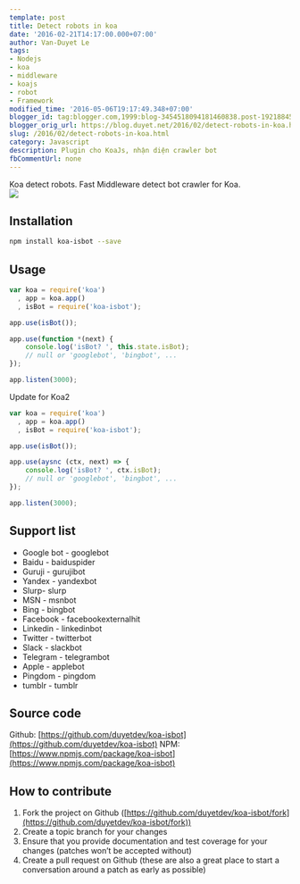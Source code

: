 ```yaml
---
template: post
title: Detect robots in koa
date: '2016-02-21T14:17:00.000+07:00'
author: Van-Duyet Le
tags:
- Nodejs
- koa
- middleware
- koajs
- robot
- Framework
modified_time: '2016-05-06T19:17:49.348+07:00'
blogger_id: tag:blogger.com,1999:blog-3454518094181460838.post-1921884524666147083
blogger_orig_url: https://blog.duyet.net/2016/02/detect-robots-in-koa.html
slug: /2016/02/detect-robots-in-koa.html
category: Javascript
description: Plugin cho KoaJs, nhận diện crawler bot
fbCommentUrl: none
---
```


Koa detect robots. Fast Middleware detect bot crawler for Koa.  
[![](https://nodei.co/npm/koa-isbot.png?downloads=true&amp;downloadRank=true&amp;stars=true)](https://www.npmjs.com/package/koa-isbot)

## Installation  ##

```bash
npm install koa-isbot --save 
```

## Usage  ##

```js
var koa = require('koa')
  , app = koa.app()
  , isBot = require('koa-isbot');

app.use(isBot());

app.use(function *(next) {
    console.log('isBot? ', this.state.isBot); 
    // null or 'googlebot', 'bingbot', ... 
});

app.listen(3000);
```

Update for Koa2
```js
var koa = require('koa')
  , app = koa.app()
  , isBot = require('koa-isbot');

app.use(isBot());

app.use(aysnc (ctx, next) => {
    console.log('isBot? ', ctx.isBot); 
    // null or 'googlebot', 'bingbot', ... 
});

app.listen(3000);
```

## Support list ##

- Google bot - googlebot
- Baidu - baiduspider
- Guruji - gurujibot
- Yandex - yandexbot
- Slurp- slurp
- MSN - msnbot
- Bing - bingbot
- Facebook - facebookexternalhit
- Linkedin - linkedinbot
- Twitter - twitterbot
- Slack - slackbot
- Telegram - telegrambot
- Apple - applebot
- Pingdom - pingdom
- tumblr - tumblr

## Source code ##
Github: [https://github.com/duyetdev/koa-isbot](https://github.com/duyetdev/koa-isbot)
NPM: [https://www.npmjs.com/package/koa-isbot](https://www.npmjs.com/package/koa-isbot)

## How to contribute ##

1. Fork the project on Github ([https://github.com/duyetdev/koa-isbot/fork](https://github.com/duyetdev/koa-isbot/fork))
2. Create a topic branch for your changes
3. Ensure that you provide documentation and test coverage for your changes (patches won’t be accepted without)
4. Create a pull request on Github (these are also a great place to start a conversation around a patch as early as possible)
